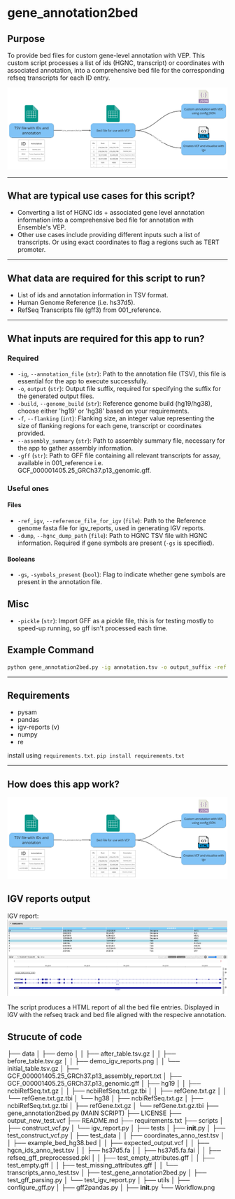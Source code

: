 # gene_annotation2bed

## Purpose
To provide bed files for custom gene-level annotation with VEP.
This custom script processes a list of ids (HGNC, transcript) or coordinates with associated annotation, into a comprehensive bed file for the corresponding refseq transcripts for each ID entry.

![Workflow diagram showing TSV containing IDs and annotation to bed file and how it is used in VEP and visualised in IGV using a VCF](https://raw.githubusercontent.com/eastgenomics/gene_annotation2bed/sprint_2/Workflow.png)

---
## What are typical use cases for this script?

- Converting a list of HGNC ids + associated gene level annotation information
  into a comprehensive bed file for annotation with Ensemble's VEP.
- Other use cases include providing different inputs such a list of transcripts.
  Or using exact coordinates to flag a regions such as TERT promoter.

---
## What data are required for this script to run?

- List of ids and annotation information in TSV format.
- Human Genome Reference (i.e. hs37d5).
- RefSeq Transcripts file (gff3) from 001_reference.

---

## What inputs are required for this app to run?

### Required
- `-ig`, `--annotation_file` (`str`): Path to the annotation file (TSV), this file is essential for the app to execute successfully.
- `-o`, `output` (`str`): Output file suffix, required for specifying the suffix for the generated output files.
- `-build`, `--genome_build` (`str`): Reference genome build (hg19/hg38), choose either 'hg19' or 'hg38' based on your requirements.
- `-f`, `--flanking` (`int`): Flanking size, an integer value representing the size of flanking regions for each gene, transcript or coordinates provided.
- `--assembly_summary` (`str`): Path to assembly summary file, necessary for the app to gather assembly information.
- `-gff` (`str`): Path to GFF file containing all relevant transcripts for assay, available in 001_reference i.e. GCF_000001405.25_GRCh37.p13_genomic.gff.

### Useful ones

#### Files
- `-ref_igv`, `--reference_file_for_igv` (`file`): Path to the Reference genome fasta file for igv_reports, used in generating IGV reports.
- `-dump`, `--hgnc_dump_path` (`file`): Path to HGNC TSV file with HGNC information. Required if gene symbols are present (`-gs` is specified).

#### Booleans
- `-gs`, `-symbols_present` (`bool`): Flag to indicate whether gene symbols are present in the annotation file.

## Misc
- `-pickle` (`str`): Import GFF as a pickle file, this is for testing mostly to speed-up running, so gff isn't processed each time.

## Example Command

```bash
python gene_annotation2bed.py -ig annotation.tsv -o output_suffix -ref hg38 -f 50 --assembly_summary assembly_summary.txt -ref_igv ref_genome.fasta -symbols_present --hgnc_dump_path hgnc_info.tsv -gff your_file.gff -pickle pickle_file.pkl
```

---

## Requirements

- pysam
- pandas
- igv-reports (v)
- numpy
- re

install using `requirements.txt`. `pip install requirements.txt`

---

## How does this app work?

![Workflow diagram showing TSV containing IDs and annotation to bed file and how it is used in VEP and visualised in IGV using a VCF](https://raw.githubusercontent.com/eastgenomics/gene_annotation2bed/sprint_2/Workflow.png)

## IGV reports output

IGV report:
![image](<https://raw.githubusercontent.com/eastgenomics/gene_annotation2bed/dev/data/demo/demo_igv_reports.png>)

The script produces a HTML report of all the bed file entries. Displayed in IGV with the refseq track
and bed file aligned with the respecive annotation.

<!--
## Script Inputs - Defaults & Behaviour

- `Genome` (required): The genome build for the resource
- `Refseq gff` (`--gff_file`): The corresponding gff file for refseq transcripts for the genome build.
- OR the processed dataframe for the refseq gff in pickle format (--pickle).
- annotation or transcript file with the annotation information in TSV format.
- The reference fasta for using for igv reports (i.e. `-fasta hs37d5.fa.gz`), the corresponding
  index should be present in the same folder.
- The output file suffix for the outputed .bed file.
- Flanking (int): The required flanking either side of the transcripts selected.
- Assembly summary - corresponding assembly report file for the refseq.gff, this is used
  to determine the corresponding chromosome for each transcript.
 -->


## Strucute of code

├── data
│   ├── demo
│   │   ├── after_table.tsv.gz
│   │   ├── before_table.tsv.gz
│   │   ├── demo_igv_reports.png
│   │   └── initial_table.tsv.gz
│   ├── GCF_000001405.25_GRCh37.p13_assembly_report.txt
│   ├── GCF_000001405.25_GRCh37.p13_genomic.gff
│   ├── hg19
│   │   ├── ncbiRefSeq.txt.gz
│   │   ├── ncbiRefSeq.txt.gz.tbi
│   │   ├── refGene.txt.gz
│   │   └── refGene.txt.gz.tbi
│   └── hg38
│       ├── ncbiRefSeq.txt.gz
│       ├── ncbiRefSeq.txt.gz.tbi
│       ├── refGene.txt.gz
│       └── refGene.txt.gz.tbi
├── gene_annotation2bed.py (MAIN SCRIPT)
├── LICENSE
├── output_new_test.vcf
├── README.md
├── requirements.txt
├── scripts
│   ├── construct_vcf.py
│   └── igv_report.py
│
├── tests
│   ├── __init__.py
│   ├── test_construct_vcf.py
│   ├── test_data
│   │   ├── coordinates_anno_test.tsv
│   │   ├── example_bed_hg38.bed
│   │   ├── expected_output.vcf
│   │   ├── hgcn_ids_anno_test.tsv
│   │   ├── hs37d5.fa
│   │   ├── hs37d5.fa.fai
│   │   ├── refseq_gff_preprocessed.pkl
│   │   ├── test_empty_attributes.gff
│   │   ├── test_empty.gff
│   │   ├── test_missing_attributes.gff
│   │   └── transcripts_anno_test.tsv
│   ├── test_gene_annotation2bed.py
│   ├── test_gff_parsing.py
│   └── test_igv_report.py
│
├── utils
│   ├── configure_gff.py
│   ├── gff2pandas.py
│   ├── __init__.py
└── Workflow.png
